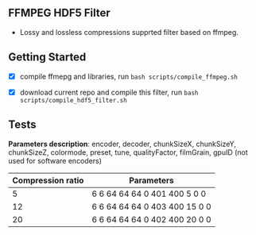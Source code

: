 ## FFMPEG HDF5 Filter
* Lossy and lossless compressions supprted filter based on ffmpeg.

## Getting Started
- [x] compile ffmepg and libraries, run `bash scripts/compile_ffmpeg.sh`
- [x] download current repo and compile this filter, run `bash scripts/compile_hdf5_filter.sh`


## Tests

**Parameters description**: encoder, decoder, chunkSizeX, chunkSizeY, chunkSizeZ, colormode, preset, tune, qualityFactor, filmGrain, gpuID (not used for software encoders)

| Compression ratio| Parameters |
| -----------------| ----------- |
| 5                | 6 6 64 64 64 0 401 400 5 0 0  |
| 12               | 6 6 64 64 64 0 403 400 15 0 0 |
| 20               | 6 6 64 64 64 0 402 400 20 0 0 |
